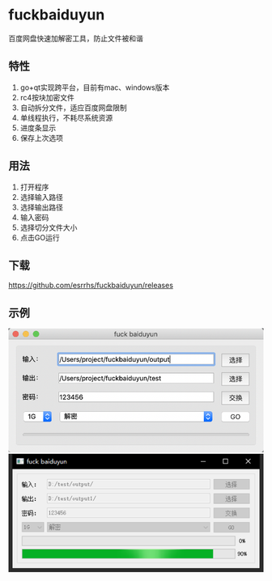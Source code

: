 # fuckbaiduyun
百度网盘快速加解密工具，防止文件被和谐

## 特性
1. go+qt实现跨平台，目前有mac、windows版本
2. rc4按块加密文件
3. 自动拆分文件，适应百度网盘限制
4. 单线程执行，不耗尽系统资源
5. 进度条显示
6. 保存上次选项

## 用法
1. 打开程序
2. 选择输入路径
3. 选择输出路径
4. 输入密码
5. 选择切分文件大小
6. 点击GO运行

## 下载
https://github.com/esrrhs/fuckbaiduyun/releases

## 示例
![image](show.png)
![image](showwin.png)
